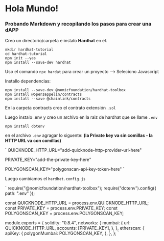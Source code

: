 # Hola Mundo!

### Probando Markdown y recopilando los pasos para crear una dAPP

Creo un directorio/carpeta e instalo **Hardhat** en el. 

```
mkdir hardhat-tutorial
cd hardhat-tutorial
npm init --yes
npm install --save-dev hardhat
```
Uso el comando `npx hardat` para crear un proyecto --> Seleciono Javascript

Installo dependencias:

```
npm install --save-dev @nomicfoundation/hardhat-toolbox
npm install @openzeppelin/contracts
npm install --save @chainlink/contracts
```

En la carpeta contracts creo el contrato extensión `.sol`

Luego instalo .env y creo un archivo en la raiz de hardhat que se llame `.env`

```
npm install dotenv
```
en el archivo `.env` agragar lo siguente: **(la Private key va sin comillas - la HTTP URL va con comillas)**

`
QUICKNODE_HTTP_URL="add-quicknode-http-provider-url-here"

PRIVATE_KEY="add-the-private-key-here"

POLYGONSCAN_KEY="polygonscan-api-key-token-here"
`

Luego cambiamos el `hardhat.config.js`

`
require("@nomicfoundation/hardhat-toolbox");
require("dotenv").config({ path: ".env" });

const QUICKNODE_HTTP_URL = process.env.QUICKNODE_HTTP_URL;
const PRIVATE_KEY = process.env.PRIVATE_KEY;
const POLYGONSCAN_KEY = process.env.POLYGONSCAN_KEY;

module.exports = {
  solidity: "0.8.4",
  networks: {
    mumbai: {
      url: QUICKNODE_HTTP_URL,
      accounts: [PRIVATE_KEY],
    },
  },
  etherscan: {
    apiKey: {
      polygonMumbai: POLYGONSCAN_KEY,
    },
  },
};
`
